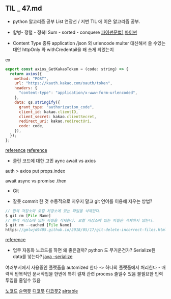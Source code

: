 ## TIL \_ 47.md

- python 알고리즘 공부
  List 연장선 / 저번 TIL 에 이은 알고리즘 공부.

- 합병- 정렬 - 정복!
  Sum - sorted - conquere
  [파이썬문법1](https://docs.python.org/ko/3/library/stdtypes.html#list.sort)
  [파이썬](https://www.youtube.com/watch?v=kWiCuklohdY)

- Content Type 종류
  application /json 외 urlencode
  multer 대신해서 쓸 수있는 대안
  httpOnly 와 withCredentail을 왜 쓰게 되었는지

ex

```jsx
export const axios_GetKakaoToken = (code: string) => {
  return axios({
    method: "POST",
    url: "https://kauth.kakao.com/oauth/token",
    headers: {
      "content-type": "application/x-www-form-urlencoded",
    },
    data: qs.stringify({
      grant_type: "authorization_code",
      client_id: kakao.clientID,
      client_secret: kakao.clientSecret,
      redirect_uri: kakao.redirectUri,
      code: code,
    }),
  });
};
```

[reference](https://jw910911.tistory.com/117)
[reference](https://gist.github.com/jays1204/703297eb0da1facdc454)

- 클린 코드에 대한 고민
  aync await vs axios

auth > axios put props.index

await async vs promise .then

- Git

* 잘못 commit 한 것 수동적으로 지우지 말고 git 언어를 이용해 지우는 방법?

```jsx
// 원격 저장소와 로컬 저장소에 있는 파일을 삭제한다.
$ git rm [File Name]
// 원격 저장소에 있는 파일을 삭제한다. 로컬 저장소에 있는 파일은 삭제하지 않는다.
$ git rm --cached [File Name]
https://gmlwjd9405.github.io/2018/05/17/git-delete-incorrect-files.html
```

[reference](https://gmlwjd9405.github.io/2018/05/17/git-delete-incorrect-files.html)

- 업무 자동화
  노코드를 하면 왜 좋은걸까? python 도 무거운건가?
  Serialize된 data를 넣는다?
  [java -serialize](https://flowarc.tistory.com/entry/Java-%EA%B0%9D%EC%B2%B4-%EC%A7%81%EB%A0%AC%ED%99%94Serialization-%EC%99%80-%EC%97%AD%EC%A7%81%EB%A0%AC%ED%99%94Deserialization)

여러부서에서 사용중인 플랫폼을 automized 한다 -> 하나의 플랫폼에서 처리한다 - 매력적
반복적인 문서작업을 한번에
특히 결재 관련 process 줄일수 있음
불필요한 인력 투입을 줄일수 있음

[노코드](https://www.youtube.com/watch?v=oPy9dOK2QsY)
[슬랙봇](https://wooiljeong.github.io/python/slack-bot/)
[디코봇](https://discordjs.guide/creating-your-bot/event-handling.html#individual-event-files)
[디코봇2](https://discordbot.tistory.com/6)
[airtable](https://airtable.com/)
